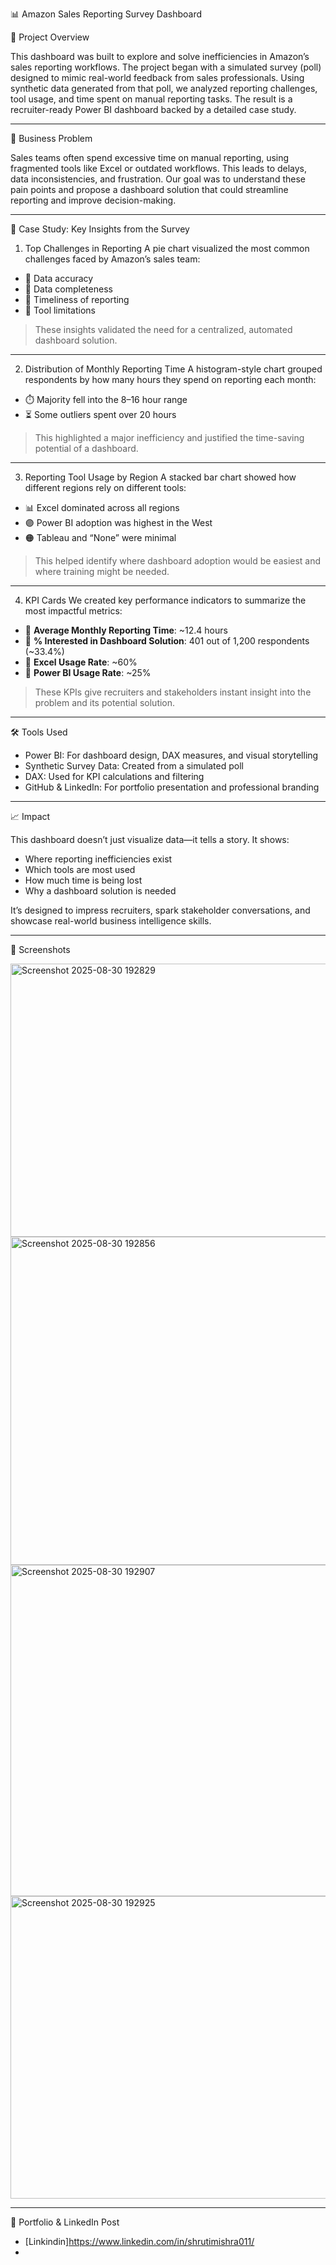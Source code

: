  📊 Amazon Sales Reporting Survey Dashboard

🚀 Project Overview

This dashboard was built to explore and solve inefficiencies in Amazon’s sales reporting workflows. The project began with a simulated survey (poll) designed to mimic real-world feedback from sales professionals. Using synthetic data generated from that poll, we analyzed reporting challenges, tool usage, and time spent on manual reporting tasks. The result is a recruiter-ready Power BI dashboard backed by a detailed case study.

---

🎯 Business Problem

Sales teams often spend excessive time on manual reporting, using fragmented tools like Excel or outdated workflows. This leads to delays, data inconsistencies, and frustration. Our goal was to understand these pain points and propose a dashboard solution that could streamline reporting and improve decision-making.

---

 🧠 Case Study: Key Insights from the Survey

 1. Top Challenges in Reporting
A pie chart visualized the most common challenges faced by Amazon’s sales team:
- 🔹 Data accuracy
- 🔹 Data completeness
- 🔹 Timeliness of reporting
- 🔹 Tool limitations

> These insights validated the need for a centralized, automated dashboard solution.

---

 2. Distribution of Monthly Reporting Time
A histogram-style chart grouped respondents by how many hours they spend on reporting each month:
- ⏱️ Majority fell into the 8–16 hour range
- ⏳ Some outliers spent over 20 hours

> This highlighted a major inefficiency and justified the time-saving potential of a dashboard.

---

3. Reporting Tool Usage by Region
A stacked bar chart showed how different regions rely on different tools:
- 📊 Excel dominated across all regions
- 🟣 Power BI adoption was highest in the West
- 🟠 Tableau and “None” were minimal

> This helped identify where dashboard adoption would be easiest and where training might be needed.

---

4. KPI Cards
We created key performance indicators to summarize the most impactful metrics:
- 📌 **Average Monthly Reporting Time**: ~12.4 hours
- 📌 **% Interested in Dashboard Solution**: 401 out of 1,200 respondents (~33.4%)
- 📌 **Excel Usage Rate**: ~60%
- 📌 **Power BI Usage Rate**: ~25%

> These KPIs give recruiters and stakeholders instant insight into the problem and its potential solution.

---

 🛠️ Tools Used

- Power BI: For dashboard design, DAX measures, and visual storytelling
- Synthetic Survey Data: Created from a simulated poll
- DAX: Used for KPI calculations and filtering
- GitHub & LinkedIn: For portfolio presentation and professional branding

---

📈 Impact

This dashboard doesn’t just visualize data—it tells a story. It shows:
- Where reporting inefficiencies exist
- Which tools are most used
- How much time is being lost
- Why a dashboard solution is needed

It’s designed to impress recruiters, spark stakeholder conversations, and showcase real-world business intelligence skills.

---

 📸 Screenshots

<img width="726" height="437" alt="Screenshot 2025-08-30 192829" src="https://github.com/user-attachments/assets/894b9229-fe54-437e-a5d3-656bb7add5f5" />
<img width="1178" height="525" alt="Screenshot 2025-08-30 192856" src="https://github.com/user-attachments/assets/76bab98d-0c69-4117-aeb2-c2b51808e3e9" />
<img width="754" height="530" alt="Screenshot 2025-08-30 192907" src="https://github.com/user-attachments/assets/9654488a-be61-4aa1-94b2-50ae9150f753" />
<img width="819" height="484" alt="Screenshot 2025-08-30 192925" src="https://github.com/user-attachments/assets/cab71f39-5239-499a-aedc-c67acce1a9da" />



---

 🔗 Portfolio & LinkedIn Post
- [Linkindin]https://www.linkedin.com/in/shrutimishra011/
- [Github]:https://github.com/Shruti00001?tab=repositories
